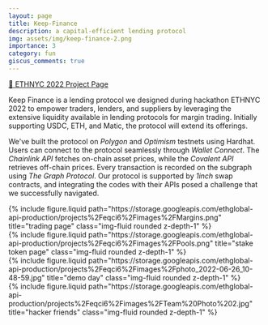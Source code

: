 ```yaml
---
layout: page
title: Keep-Finance
description: a capital-efficient lending protocol
img: assets/img/keep-finance-2.png
importance: 3
category: fun
giscus_comments: true
---
```


[🔗 ETHNYC 2022 Project Page](https://ethglobal.com/showcase/keep-finance-eqci6)

Keep Finance is a lending protocol we designed during hackathon ETHNYC 2022 to empower traders, lenders, and suppliers by leveraging the extensive liquidity available in lending protocols for margin trading. Initially supporting USDC, ETH, and Matic, the protocol will extend its offerings. 

We've built the protocol on *Polygon* and *Optimism* testnets using Hardhat. Users can connect to the protocol seamlessly through *Wallet Connect*. The *Chainlink API* fetches on-chain asset prices, while the *Covalent API* retrieves off-chain prices. Every transaction is recorded on the subgraph using *The Graph Protocol*. Our protocol is supported by *1inch* swap contracts, and integrating the codes with their APIs posed a challenge that we successfully navigated.

<div class="row">
    <div class="col-sm mt-3 mt-md-0">
        {% include figure.liquid path="https://storage.googleapis.com/ethglobal-api-production/projects%2Feqci6%2Fimages%2FMargins.png" title="trading page" class="img-fluid rounded z-depth-1" %}
    </div>
    <div class="col-sm mt-3 mt-md-0">
        {% include figure.liquid path="https://storage.googleapis.com/ethglobal-api-production/projects%2Feqci6%2Fimages%2FPools.png" title="stake token page" class="img-fluid rounded z-depth-1" %}
    </div>
</div>

<div class="row">
    <div class="col-sm mt-3 mt-md-0">
        {% include figure.liquid path="https://storage.googleapis.com/ethglobal-api-production/projects%2Feqci6%2Fimages%2Fphoto_2022-06-26_10-48-59.jpg" title="demo day" class="img-fluid rounded z-depth-1" %}
    </div>
    <div class="col-sm mt-3 mt-md-0">
        {% include figure.liquid path="https://storage.googleapis.com/ethglobal-api-production/projects%2Feqci6%2Fimages%2FTeam%20Photo%202.jpg" title="hacker friends" class="img-fluid rounded z-depth-1" %}
    </div>
</div>
